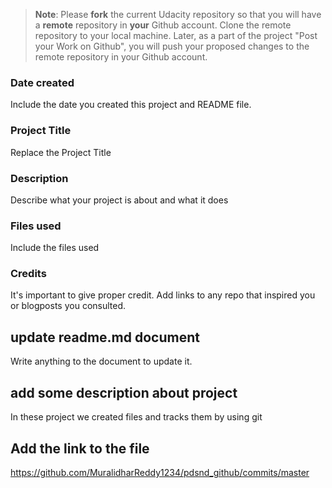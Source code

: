 >**Note**: Please **fork** the current Udacity repository so that you will have a **remote** repository in **your** Github account. Clone the remote repository to your local machine. Later, as a part of the project "Post your Work on Github", you will push your proposed changes to the remote repository in your Github account.

### Date created
Include the date you created this project and README file.

### Project Title
Replace the Project Title

### Description
Describe what your project is about and what it does

### Files used
Include the files used

### Credits
It's important to give proper credit. Add links to any repo that inspired you or blogposts you consulted.


## update readme.md document
Write anything to the document to update it.

## add some description about project
In these project we created files and tracks them by using git

## Add the link to the file
https://github.com/MuralidharReddy1234/pdsnd_github/commits/master

